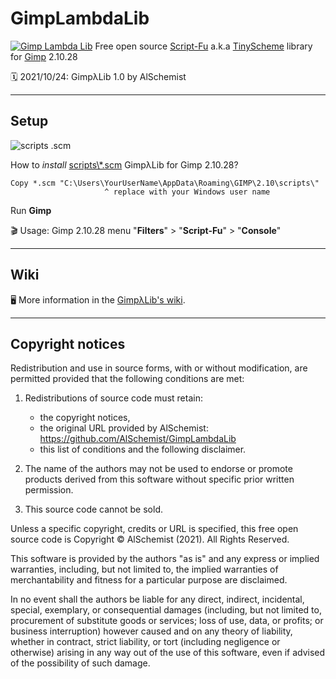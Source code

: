 # GimpLambdaLib
[![Gimp Lambda Lib](https://github.com/AlSchemist/GimpLambdaLib/wiki/images/iconGimpLambdaLib.webp)](https://github.com/AlSchemist/GimpLambdaLib/wiki)
Free open source [Script-Fu](https://docs.gimp.org/2.10/en/gimp-concepts-script-fu.html) a.k.a [TinyScheme](http://tinyscheme.sourceforge.net/home.html) library for [Gimp](https://www.gimp.org/) 2.10.28

:spiral_calendar: 2021/10/24: GimpλLib 1.0 by AlSchemist
***
## Setup
![scripts .scm](https://github.com/AlSchemist/GimpLambdaLib/wiki/images/filemngt-scripts.webp)

How to *install* [scripts\\\*.scm](https://github.com/AlSchemist/GimpLambdaLib/releases/tag/v1.0.0) GimpλLib for Gimp 2.10.28?
```
Copy *.scm "C:\Users\YourUserName\AppData\Roaming\GIMP\2.10\scripts\"  
                     ^ replace with your Windows user name
```
Run **Gimp**

:clapper: Usage: Gimp 2.10.28 menu "**Filters**" > "**Script-Fu**" > "**Console**"
***
## Wiki

:desktop_computer: More information in the [GimpλLib's wiki](https://github.com/AlSchemist/GimpLambdaLib/wiki).
***
## Copyright notices

Redistribution and use in source forms, with or without modification,
are permitted provided that the following conditions are met:
1. Redistributions of source code must retain:
   - the copyright notices,
   - the original URL provided by AlSchemist:
     https://github.com/AlSchemist/GimpLambdaLib
   - this list of conditions and the following disclaimer.

2. The name of the authors may not be used to endorse or promote products
   derived from this software without specific prior written permission.

3. This source code cannot be sold.

Unless a specific copyright, credits or URL is specified,
this free open source code is Copyright :copyright: AlSchemist (2021).
All Rights Reserved.

This software is provided by the authors "as is" and any express or
implied warranties, including, but not limited to, the implied warranties
of merchantability and fitness for a particular purpose are disclaimed.

In no event shall the authors be liable for any direct, indirect,
incidental, special, exemplary, or consequential damages 
(including, but not limited to, procurement of substitute goods or services;
loss of use, data, or profits; or business interruption)
however caused and on any theory of liability, whether in contract, 
strict liability, or tort (including negligence or otherwise)
arising in any way out of the use of this software,
even if advised of the possibility of such damage.
